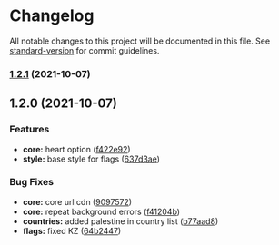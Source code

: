 # Changelog

All notable changes to this project will be documented in this file. See [standard-version](https://github.com/conventional-changelog/standard-version) for commit guidelines.

### [1.2.1](https://github.com/On-the-road-dev/css-national-flags/compare/v1.2.0...v1.2.1) (2021-10-07)

## 1.2.0 (2021-10-07)


### Features

* **core:** heart option ([f422e92](https://github.com/On-the-road-dev/css-national-flags/commit/f422e92d11ba7d9f24e8012739d35cf49066d810))
* **style:** base style for flags ([637d3ae](https://github.com/On-the-road-dev/css-national-flags/commit/637d3ae55d0716cc96cb21cad2a920aeb287d21a))


### Bug Fixes

* **core:** core url cdn ([9097572](https://github.com/On-the-road-dev/css-national-flags/commit/9097572fa36b2d55defb4f4b7fde7e736bcaa1e9))
* **core:** repeat background errors ([f41204b](https://github.com/On-the-road-dev/css-national-flags/commit/f41204b9b4a1e3ccd906ab3ecec8ac8cd6528d4f))
* **countries:** added palestine in country list ([b77aad8](https://github.com/On-the-road-dev/css-national-flags/commit/b77aad828aa74b16bd06c9ede94f52e953e15e7d))
* **flags:** fixed KZ ([64b2447](https://github.com/On-the-road-dev/css-national-flags/commit/64b2447b82b925ecf41a9f4c1d6e186420c0f703))
